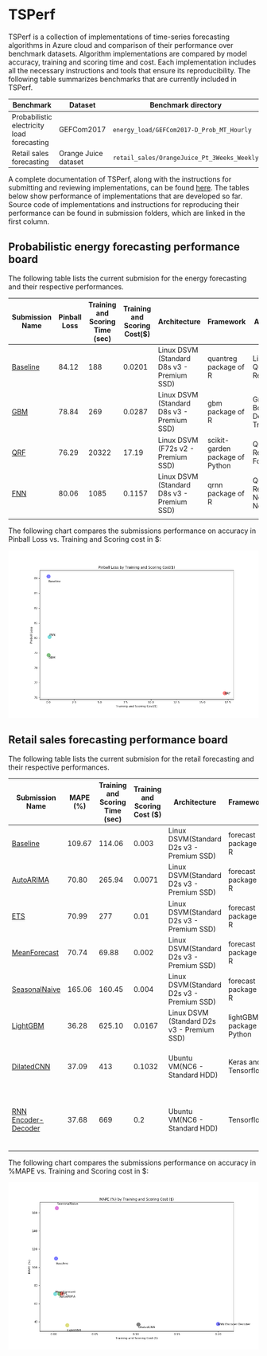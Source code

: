 # TSPerf

TSPerf is a collection of implementations of time-series forecasting algorithms in Azure cloud and comparison of their performance over benchmark datasets. Algorithm implementations are compared by model accuracy, training and scoring time and cost. Each implementation includes all the necessary instructions and tools that ensure its reproducibility.
The following table summarizes benchmarks that are currently included in TSPerf.

Benchmark                                   |  Dataset               |  Benchmark directory
--------------------------------------------|------------------------|---------------------------------------------
Probabilistic electricity load forecasting  |  GEFCom2017            |  `energy_load/GEFCom2017-D_Prob_MT_Hourly`
Retail sales forecasting                    |  Orange Juice dataset  |  `retail_sales/OrangeJuice_Pt_3Weeks_Weekly`




A complete documentation of TSPerf, along with the instructions for submitting and reviewing implementations, can be found [here](./docs/tsperf_rules.md). The tables below show performance of implementations that are developed so far. Source code of implementations and instructions for reproducing their performance can be found in submission folders, which are linked in the first column.

## Probabilistic energy forecasting performance board


The following table lists the current submision for the energy forecasting and their respective performances.


Submission Name                                                  |  Pinball Loss  |  Training and Scoring Time (sec)  |  Training and Scoring Cost($)  |  Architecture                                 |  Framework                         |  Algorithm                            |  Uni/Multivariate  |  External Feature Support
-----------------------------------------------------------------|----------------|-----------------------------------|--------------------------------|-----------------------------------------------|------------------------------------|---------------------------------------|--------------------|--------------------------
[Baseline](benchmarks%2FGEFCom2017_D_Prob_MT_hourly%2Fbaseline)  |  84.12         |  188                              |  0.0201                        |  Linux DSVM (Standard D8s v3 - Premium SSD)   |  quantreg package of R             |  Linear Quantile Regression           |  Multivariate      |  Yes
[GBM](benchmarks%2FGEFCom2017_D_Prob_MT_hourly%2FGBM)            |  78.84         |  269                              |  0.0287                        |  Linux DSVM (Standard D8s v3 - Premium SSD)   |  gbm package of R                  |  Gradient Boosting Decision Tree      |  Multivariate      |  Yes
[QRF](benchmarks%2FGEFCom2017_D_Prob_MT_hourly%2Fqrf)            |  76.29         |  20322                            |  17.19                         |   Linux DSVM (F72s v2 - Premium SSD)          |   scikit-garden package of Python  |   Quantile Regression Forest          |   Multivariate     |   Yes
[FNN](benchmarks%2FGEFCom2017_D_Prob_MT_hourly%2Ffnn)            |  80.06         |  1085                             |  0.1157                        |   Linux DSVM (Standard D8s v3 - Premium SSD)  |   qrnn package of R                |   Quantile Regression Neural Network  |   Multivariate     |   Yes
                                                                 |                |                                   |                                |                                               |                                    |                                       |                    |


The following chart compares the submissions performance on accuracy in Pinball Loss vs. Training and Scoring cost in $:

 
![EnergyPBLvsTime](./docs/images/Energy-Cost.png)




## Retail sales forecasting performance board


The following table lists the current submision for the retail forecasting and their respective performances.


Submission Name                                                             |  MAPE (%)  |  Training and Scoring Time (sec)  |  Training and Scoring Cost ($)  |  Architecture                                |  Framework                   |  Algorithm                                                          |  Uni/Multivariate  |  External Feature Support
----------------------------------------------------------------------------|------------|-----------------------------------|---------------------------------|----------------------------------------------|------------------------------|---------------------------------------------------------------------|--------------------|--------------------------
[Baseline](benchmarks%2FOrangeJuice_Pt_3Weeks_Weekly%2Fbaseline)            |  109.67    |  114.06                           |  0.003                          |  Linux DSVM(Standard D2s v3 - Premium SSD)   |  forecast package of R       |  Naive Forecast                                                     |  Univariate        |  No
[AutoARIMA](benchmarks%2FOrangeJuice_Pt_3Weeks_Weekly%2FARIMA)              |  70.80     |  265.94                           |  0.0071                         |  Linux DSVM(Standard D2s v3 - Premium SSD)   |  forecast package of R       |  Auto ARIMA                                                         |  Multivariate      |  Yes
[ETS](benchmarks%2FOrangeJuice_Pt_3Weeks_Weekly%2FETS)                      |  70.99     |  277                              |  0.01                           |  Linux DSVM(Standard D2s v3 - Premium SSD)   |  forecast package of R       |  ETS                                                                |  Multivariate      |  No
[MeanForecast](benchmarks%2FOrangeJuice_Pt_3Weeks_Weekly%2FMeanForecast)    |  70.74     |  69.88                            |  0.002                          |  Linux DSVM(Standard D2s v3 - Premium SSD)   |  forecast package of R       |  Mean forecast                                                      |   Univariate       |  No
[SeasonalNaive](benchmarks%2FOrangeJuice_Pt_3Weeks_Weekly%2FSeasonalNaive)  |  165.06    |  160.45                           |  0.004                          |  Linux DSVM(Standard D2s v3 - Premium SSD)   |  forecast package of R       |  Seasonal Naive                                                     |  Univariate        |  No
[LightGBM](benchmarks%2FOrangeJuice_Pt_3Weeks_Weekly%2FLightGBM)            |  36.28     |  625.10                           |  0.0167                         |  Linux DSVM (Standard D2s v3 - Premium SSD)  |  lightGBM package of Python  |  Gradient Boosting Decision Tree                                    |  Multivariate      |  Yes
[DilatedCNN](benchmarks%2FOrangeJuice_Pt_3Weeks_Weekly%2FDilatedCNN)        |  37.09     |  413                              |  0.1032                         |  Ubuntu VM(NC6 - Standard HDD)               |  Keras and Tensorflow        |  Python + Dilated convolutional neural network                      |   Multivariate     |  Yes
[RNN Encoder-Decoder](benchmarks%2FOrangeJuice_Pt_3Weeks_Weekly%2FRNN)      |  37.68     |  669                              |  0.2                            |  Ubuntu VM(NC6 - Standard HDD)               |  Tensorflow                  |  Python + Encoder-decoder architecture of recurrent neural network  |   Multivariate     |  Yes






The following chart compares the submissions performance on accuracy in %MAPE vs. Training and Scoring cost in $:

 
![EnergyPBLvsTime](./docs/images/Retail-Cost.png)




